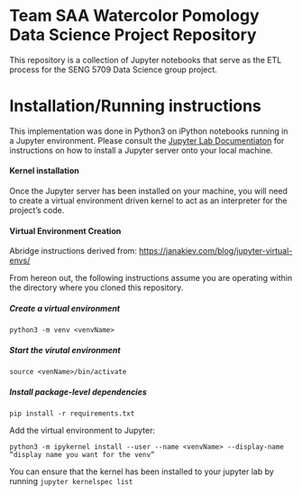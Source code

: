 # Team SAA Watercolor Pomology Data Science Project Repository

This repository is a collection of Jupyter notebooks that serve as the ETL process for the SENG 5709 Data Science group project. 

# Installation/Running instructions

This implementation was done in Python3 on iPython notebooks running in a Jupyter environment. Please consult the [Jupyter Lab Documentiaton](https://jupyterlab.readthedocs.io/en/stable/getting_started/installation.html) for instructions on how to install a Jupyter server onto your local machine.

#### Kernel installation

Once the Jupyter server has been installed on your machine, you will need to create a virtual environment driven kernel to act as an interpreter for the project’s code.

#### Virtual Environment Creation

Abridge instructions derived from: https://janakiev.com/blog/jupyter-virtual-envs/

From hereon out, the following instructions assume you are operating within the directory where you cloned this repository.

##### Create a virtual environment 

`python3 -m venv <venvName>`

##### Start the virutal environment 

`source <venName>/bin/activate`

##### Install package-level dependencies

`pip install -r requirements.txt`

Add the virtual environment to Jupyter:

`python3 -m ipykernel install --user --name <venvName> --display-name “display name you want for the venv”`

You can ensure that the kernel has been installed to your jupyter lab by running `jupyter kernelspec list`